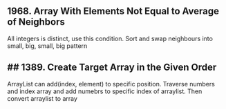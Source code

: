 ## 1968. Array With Elements Not Equal to Average of Neighbors
All integers is distinct, use this condition. Sort and swap neighbours into small, big, small, big pattern

## ## 1389. Create Target Array in the Given Order
ArrayList can add(index, element) to specific position. Traverse numbers and index array and add numebrs to specific index of arraylist. Then convert arraylist to array
